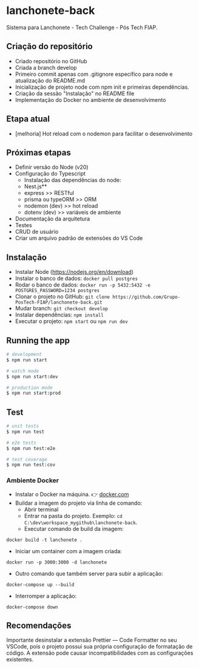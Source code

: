 # lanchonete-back

Sistema para Lanchonete - Tech Challenge - Pós Tech FIAP.

## Criação do repositório

- Criado repositório no GitHub
- Criada a branch develop
- Primeiro commit apenas com .gitignore específico para node e atualização do README.md
- Inicialização de projeto node com npm init e primeiras dependências.
- Criação da sessão "Instalação" no README file
- Implementação do Docker no ambiente de desenvolvimento

## Etapa atual

- [melhoria] Hot reload com o nodemon para facilitar o desenvolvimento

## Próximas etapas

- Definir versão do Node (v20)
- Configuração do Typescript
  - Instalação das dependências do node:
  - Nest.js**
  - express >> RESTful
  - prisma ou typeORM >> ORM
  - nodemon (dev) >> hot reload
  - dotenv (dev) >> variáveis de ambiente
- Documentação da arquitetura
- Testes
- CRUD de usuário
- Criar um arquivo padrão de extensões do VS Code

## Instalação

- Instalar Node (https://nodejs.org/en/download)
- Instalar o banco de dados: `docker pull postgres`
- Rodar o banco de dados: `docker run -p 5432:5432 -e POSTGRES_PASSWORD=1234 postgres`
- Clonar o projeto no GitHub: `git clone https://github.com/Grupo-PosTech-FIAP/lanchonete-back.git`
- Mudar branch: `git checkout develop`
- Instalar dependências: `npm install`
- Executar o projeto: `npm start` ou `npm run dev`

## Running the app

```bash
# development
$ npm run start

# watch mode
$ npm run start:dev

# production mode
$ npm run start:prod
```

## Test

```bash
# unit tests
$ npm run test

# e2e tests
$ npm run test:e2e

# test coverage
$ npm run test:cov
```


### Ambiente Docker

- Instalar o Docker na máquina. 👉 [docker.com](https://www.docker.com/products/docker-desktop/)
- Buildar a imagem do projeto via linha de comando:
  - Abrir terminal
  - Entrar na pasta do projeto. Exemplo: `cd C:\dev\workspace_mygithub\lanchonete-back`.
  - Executar comando de build da imagem:
  
```
docker build -t lanchonete .
```

- Iniciar um container com a imagem criada:

```
docker run -p 3000:3000 -d lanchonete
```

- Outro comando que também server para subir a aplicação:

```
docker-compose up --build
```

- Interromper a aplicação:

```
docker-compose down
```

## Recomendações

Importante desinstalar a extensão Prettier — Code Formatter no seu VSCode, pois o projeto possui sua própria configuração de formatação de código. A extensão pode causar incompatibilidades com as configurações existentes.

